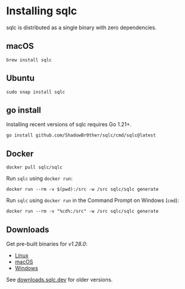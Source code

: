 # Installing sqlc

sqlc is distributed as a single binary with zero dependencies.

## macOS

```
brew install sqlc
```

## Ubuntu

```
sudo snap install sqlc
```

## go install

Installing recent versions of sqlc requires Go 1.21+.

```
go install github.com/ShadowBr0ther/sqlc/cmd/sqlc@latest
```

## Docker

```
docker pull sqlc/sqlc
```

Run `sqlc` using `docker run`:

```
docker run --rm -v $(pwd):/src -w /src sqlc/sqlc generate
```

Run `sqlc` using `docker run` in the Command Prompt on Windows (`cmd`):

```
docker run --rm -v "%cd%:/src" -w /src sqlc/sqlc generate
```

## Downloads

Get pre-built binaries for *v1.28.0*:

- [Linux](https://downloads.sqlc.dev/sqlc_1.28.0_linux_amd64.tar.gz)
- [macOS](https://downloads.sqlc.dev/sqlc_1.28.0_darwin_amd64.zip)
- [Windows](https://downloads.sqlc.dev/sqlc_1.28.0_windows_amd64.zip)

See [downloads.sqlc.dev](https://downloads.sqlc.dev/) for older versions.

